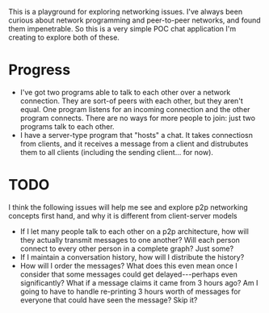This is a playground for exploring networking issues. I've always been
curious about network programming and peer-to-peer networks, and found
them impenetrable. So this is a very simple POC chat application I'm
creating to explore both of these.

Progress
========

- I've got two programs able to talk to each other over a network
  connection. They are sort-of peers with each other, but they aren't
  equal. One program listens for an incoming connection and the other
  program connects. There are no ways for more people to join: just
  two programs talk to each other.
- I have a server-type program that "hosts" a chat. It takes
  connectiosn from clients, and it receives a message from a client
  and distrubutes them to all clients (including the sending client...
  for now).

TODO
====

I think the following issues will help me see and explore p2p
networking concepts first hand, and why it is different from
client-server models

- If I let many people talk to each other on a p2p architecture, how
  will they actually transmit messages to one another? Will each
  person connect to every other person in a complete graph? Just some?
- If I maintain a conversation history, how will I distribute the
  history?
- How will I order the messages? What does this even mean once I
  consider that some messages could get delayed---perhaps even
  significantly? What if a message claims it came from 3 hours ago? Am
  I going to have to handle re-printing 3 hours worth of messages for
  everyone that could have seen the message? Skip it?
